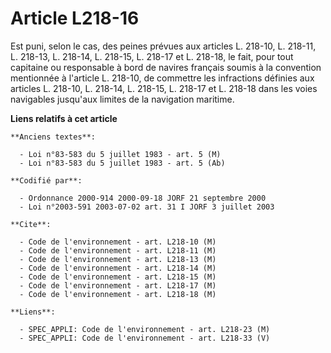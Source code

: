 # Article L218-16

Est puni, selon le cas, des peines prévues aux articles L. 218-10, L. 218-11, L. 218-13, L. 218-14, L. 218-15, L. 218-17 et
L. 218-18, le fait, pour tout capitaine ou responsable à bord de navires français soumis à la convention mentionnée à
l'article L. 218-10, de commettre les infractions définies aux articles L. 218-10, L. 218-14, L. 218-15, L. 218-17 et L.
218-18 dans les voies navigables jusqu'aux limites de la navigation maritime.

**Liens relatifs à cet article**

	**Anciens textes**:

	  - Loi n°83-583 du 5 juillet 1983 - art. 5 (M)
	  - Loi n°83-583 du 5 juillet 1983 - art. 5 (Ab)

	**Codifié par**:

	  - Ordonnance 2000-914 2000-09-18 JORF 21 septembre 2000
	  - Loi n°2003-591 2003-07-02 art. 31 I JORF 3 juillet 2003

	**Cite**:

	  - Code de l'environnement - art. L218-10 (M)
	  - Code de l'environnement - art. L218-11 (M)
	  - Code de l'environnement - art. L218-13 (M)
	  - Code de l'environnement - art. L218-14 (M)
	  - Code de l'environnement - art. L218-15 (M)
	  - Code de l'environnement - art. L218-17 (M)
	  - Code de l'environnement - art. L218-18 (M)

	**Liens**:

	  - SPEC_APPLI: Code de l'environnement - art. L218-23 (M)
	  - SPEC_APPLI: Code de l'environnement - art. L218-33 (V)
